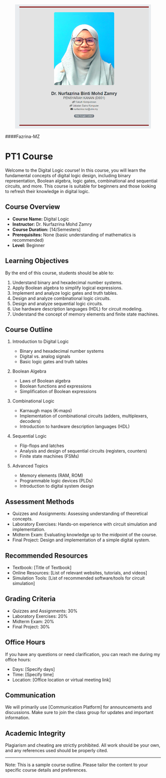 <p align="center">
<img  
   src="https://github.com/fazrina-mz/learn-github/blob/main/exercise/fazrina-mz/images/Screenshot%202023-07-04%20162135.png" height="400" />
</p>

####Fazrina-MZ

# PT1 Course

Welcome to the Digital Logic course! In this course, you will learn the fundamental concepts of digital logic design, including binary representation, Boolean algebra, logic gates, combinational and sequential circuits, and more. This course is suitable for beginners and those looking to refresh their knowledge in digital logic.

## Course Overview

- **Course Name:** Digital Logic
- **Instructor:** Dr. Nurfazrina Mohd Zamry
- **Course Duration:** [14/Semesters]
- **Prerequisites:** None (basic understanding of mathematics is recommended)
- **Level:** Beginner

## Learning Objectives

By the end of this course, students should be able to:

1. Understand binary and hexadecimal number systems.
2. Apply Boolean algebra to simplify logical expressions.
3. Implement and analyze logic gates and truth tables.
4. Design and analyze combinational logic circuits.
5. Design and analyze sequential logic circuits.
6. Use hardware description languages (HDL) for circuit modeling.
7. Understand the concept of memory elements and finite state machines.

## Course Outline

1. Introduction to Digital Logic
   - Binary and hexadecimal number systems
   - Digital vs. analog signals
   - Basic logic gates and truth tables

2. Boolean Algebra
   - Laws of Boolean algebra
   - Boolean functions and expressions
   - Simplification of Boolean expressions

3. Combinational Logic
   - Karnaugh maps (K-maps)
   - Implementation of combinational circuits (adders, multiplexers, decoders)
   - Introduction to hardware description languages (HDL)

4. Sequential Logic
   - Flip-flops and latches
   - Analysis and design of sequential circuits (registers, counters)
   - Finite state machines (FSMs)

5. Advanced Topics
   - Memory elements (RAM, ROM)
   - Programmable logic devices (PLDs)
   - Introduction to digital system design

## Assessment Methods

- Quizzes and Assignments: Assessing understanding of theoretical concepts.
- Laboratory Exercises: Hands-on experience with circuit simulation and implementation.
- Midterm Exam: Evaluating knowledge up to the midpoint of the course.
- Final Project: Design and implementation of a simple digital system.

## Recommended Resources

- Textbook: [Title of Textbook]
- Online Resources: [List of relevant websites, tutorials, and videos]
- Simulation Tools: [List of recommended software/tools for circuit simulation]

## Grading Criteria

- Quizzes and Assignments: 30%
- Laboratory Exercises: 20%
- Midterm Exam: 20%
- Final Project: 30%

## Office Hours

If you have any questions or need clarification, you can reach me during my office hours:

- Days: [Specify days]
- Time: [Specify time]
- Location: [Office location or virtual meeting link]

## Communication

We will primarily use [Communication Platform] for announcements and discussions. Make sure to join the class group for updates and important information.

## Academic Integrity

Plagiarism and cheating are strictly prohibited. All work should be your own, and any references used should be properly cited.

---
Note: This is a sample course outline. Please tailor the content to your specific course details and preferences.

